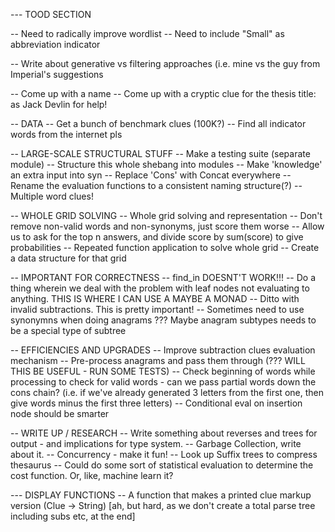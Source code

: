 
--- TOOD SECTION

-- Need to radically improve wordlist
-- Need to include "Small" as abbreviation indicator

-- Write about generative vs filtering approaches (i.e. mine vs the guy from Imperial's suggestions

-- Come up with a name 
-- Come up with a cryptic clue for the thesis title: as Jack Devlin for help!

-- DATA
-- Get a bunch of benchmark clues (100K?)
-- Find all indicator words from the internet pls

-- LARGE-SCALE STRUCTURAL STUFF
-- Make a testing suite (separate module)
-- Structure this whole shebang into modules
-- Make 'knowledge' an extra input into syn
-- Replace 'Cons' with Concat everywhere
-- Rename the evaluation functions to a consistent naming structure(?)
-- Multiple word clues!

-- WHOLE GRID SOLVING
-- Whole grid solving and representation
-- Don't remove non-valid words and non-synonyms, just score them worse
-- Allow us to ask for the top n answers, and divide score by sum(score) to give probabilities
-- Repeated function application to solve whole grid
-- Create a data structure for that grid

-- IMPORTANT FOR CORRECTNESS
-- find_in DOESNT'T WORK!!!
-- Do a thing wherein we deal with the problem with leaf nodes not evaluating to anything. THIS IS WHERE I CAN USE A MAYBE A MONAD
-- Ditto with invalid subtractions. This is pretty important!
-- Sometimes need to use synonymns when doing anagrams ??? Maybe anagram subtypes needs to be a special type of subtree

-- EFFICIENCIES AND UPGRADES
-- Improve subtraction clues evaluation mechanism
-- Pre-process anagrams and pass them through (??? WILL THIS BE USEFUL - RUN SOME TESTS)
-- Check beginning of words while processing to check for valid words - can we pass partial words down the cons chain? (i.e. if we've already generated 3 letters from the first one, then give words minus the first three letters)
-- Conditional eval on insertion node should be smarter 

-- WRITE UP / RESEARCH
-- Write something about reverses and trees for output - and implications for type system.
-- Garbage Collection, write about it.
-- Concurrency - make it fun!
-- Look up Suffix trees to compress thesaurus
-- Could do some sort of statistical evaluation to determine the cost function. Or, like, machine learn it?

--- DISPLAY FUNCTIONS
-- A function that makes a printed clue markup version (Clue -> String) [ah, but hard, as we don't create a total parse tree including subs etc, at the end]
